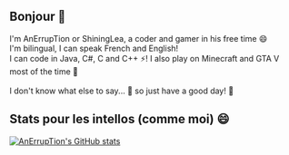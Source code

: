 ## Bonjour 🥖

I'm AnErrupTion or ShiningLea, a coder and gamer in his free time 😄<br/>
I'm bilingual, I can speak French and English!<br/>
I can code in Java, C#, C and C++ ⚡! I also play on Minecraft and GTA V most of the time 👯<br/>
<br/>
I don't know what else to say... 🤔 so just have a good day! 💬

## Stats pour les intellos (comme moi) 😄
[![AnErrupTion's GitHub stats](https://github-readme-stats.vercel.app/api?username=AnErrupTion&theme=synthwave&show_icons=true)](https://github.com/anuraghazra/github-readme-stats)
